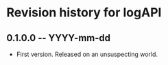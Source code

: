 # Revision history for logAPI

## 0.1.0.0  -- YYYY-mm-dd

* First version. Released on an unsuspecting world.
